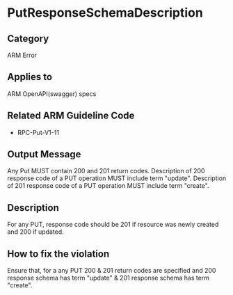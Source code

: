 # PutResponseSchemaDescription

## Category

ARM Error

## Applies to

ARM OpenAPI(swagger) specs

## Related ARM Guideline Code

- RPC-Put-V1-11

## Output Message

Any Put MUST contain 200 and 201 return codes.
Description of 200 response code of a PUT operation MUST include term "update".
Description of 201 response code of a PUT operation MUST include term "create".

## Description

For any PUT, response code should be 201 if resource was newly created and 200 if updated.

## How to fix the violation

Ensure that, for a any PUT 200 & 201 return codes are specified and 200 response schema has term "update" & 201 response schema has term "create".